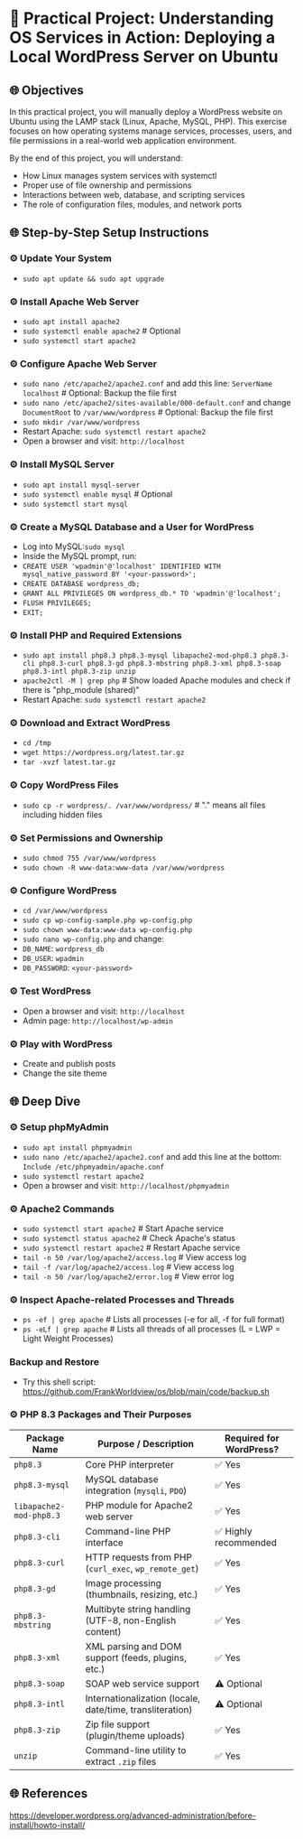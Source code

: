 # 🚀 Practical Project: Understanding OS Services in Action: Deploying a Local WordPress Server on Ubuntu

## 🌐 Objectives
In this practical project, you will manually deploy a WordPress website on Ubuntu using the LAMP stack (Linux, Apache, MySQL, PHP). This exercise focuses on how operating systems manage services, processes, users, and file permissions in a real-world web application environment.

By the end of this project, you will understand:
- How Linux manages system services with systemctl
- Proper use of file ownership and permissions
- Interactions between web, database, and scripting services
- The role of configuration files, modules, and network ports

## 🌐 Step-by-Step Setup Instructions
### ⚙️ Update Your System
- `sudo apt update && sudo apt upgrade`

### ⚙️ Install Apache Web Server
- `sudo apt install apache2`
- `sudo systemctl enable apache2` # Optional
- `sudo systemctl start apache2`

### ⚙️ Configure Apache Web Server
- `sudo nano /etc/apache2/apache2.conf` and add this line: `ServerName localhost` # Optional: Backup the file first
- `sudo nano /etc/apache2/sites-available/000-default.conf` and change `DocumentRoot` to `/var/www/wordpress` # Optional: Backup the file first
- `sudo mkdir /var/www/wordpress`
- Restart Apache: `sudo systemctl restart apache2`
- Open a browser and visit: `http://localhost`

### ⚙️ Install MySQL Server
- `sudo apt install mysql-server`
- `sudo systemctl enable mysql` # Optional
- `sudo systemctl start mysql`

### ⚙️ Create a MySQL Database and a User for WordPress
- Log into MySQL:`sudo mysql`
- Inside the MySQL prompt, run:
- `CREATE USER 'wpadmin'@'localhost' IDENTIFIED WITH mysql_native_password BY '<your-password>';`
- `CREATE DATABASE wordpress_db;`
- `GRANT ALL PRIVILEGES ON wordpress_db.* TO 'wpadmin'@'localhost';`
- `FLUSH PRIVILEGES;`
- `EXIT;`

### ⚙️ Install PHP and Required Extensions
- `sudo apt install php8.3 php8.3-mysql libapache2-mod-php8.3 php8.3-cli php8.3-curl php8.3-gd php8.3-mbstring php8.3-xml php8.3-soap php8.3-intl php8.3-zip unzip`
- `apache2ctl -M | grep php` # Show loaded Apache modules and check if there is "php_module (shared)"
- Restart Apache: `sudo systemctl restart apache2`

### ⚙️ Download and Extract WordPress
- `cd /tmp`
- `wget https://wordpress.org/latest.tar.gz`
- `tar -xvzf latest.tar.gz`

### ⚙️ Copy WordPress Files
- `sudo cp -r wordpress/. /var/www/wordpress/` # "." means all files including hidden files

### ⚙️ Set Permissions and Ownership
- `sudo chmod 755 /var/www/wordpress`
- `sudo chown -R www-data:www-data /var/www/wordpress`

### ⚙️ Configure WordPress
- `cd /var/www/wordpress`
- `sudo cp wp-config-sample.php wp-config.php`
- `sudo chown www-data:www-data wp-config.php`
- `sudo nano wp-config.php` and change:
- `DB_NAME`: `wordpress_db`
- `DB_USER`: `wpadmin`
- `DB_PASSWORD`: `<your-password>`

### ⚙️ Test WordPress
- Open a browser and visit: `http://localhost`
- Admin page: `http://localhost/wp-admin`

### ⚙️ Play with WordPress
- Create and publish posts
- Change the site theme

## 🌐 Deep Dive
### ⚙️ Setup phpMyAdmin
- `sudo apt install phpmyadmin`
- `sudo nano /etc/apache2/apache2.conf` and add this line at the bottom: `Include /etc/phpmyadmin/apache.conf`
- `sudo systemctl restart apache2`
- Open a browser and visit: `http://localhost/phpmyadmin`

### ⚙️ Apache2 Commands
- `sudo systemctl start apache2` # Start Apache service
- `sudo systemctl status apache2` # Check Apache's status
- `sudo systemctl restart apache2` # Restart Apache service
- `tail -n 50 /var/log/apache2/access.log` # View access log
- `tail -f /var/log/apache2/access.log` # View access log
- `tail -n 50 /var/log/apache2/error.log` # View error log

### ⚙️ Inspect Apache-related Processes and Threads
- `ps -ef | grep apache` # Lists all processes (-e for all, -f for full format)
- `ps -eLf | grep apache` # Lists all threads of all processes (L = LWP = Light Weight Processes)

### Backup and Restore
- Try this shell script: https://github.com/FrankWorldview/os/blob/main/code/backup.sh

### ⚙️ PHP 8.3 Packages and Their Purposes
| Package Name            | Purpose / Description                                     | Required for WordPress? |
|-------------------------|-----------------------------------------------------------|-------------------------|
| `php8.3`                | Core PHP interpreter                                      | ✅ Yes                  |
| `php8.3-mysql`          | MySQL database integration (`mysqli`, `PDO`)              | ✅ Yes                  |
| `libapache2-mod-php8.3` | PHP module for Apache2 web server                         | ✅ Yes                  |
| `php8.3-cli`            | Command-line PHP interface                                | ✅ Highly recommended   |
| `php8.3-curl`           | HTTP requests from PHP (`curl_exec`, `wp_remote_get`)     | ✅ Yes                  |
| `php8.3-gd`             | Image processing (thumbnails, resizing, etc.)             | ✅ Yes                  |
| `php8.3-mbstring`       | Multibyte string handling (UTF-8, non-English content)    | ✅ Yes                  |
| `php8.3-xml`            | XML parsing and DOM support (feeds, plugins, etc.)        | ✅ Yes                  |
| `php8.3-soap`           | SOAP web service support                                  | ⚠️ Optional             |
| `php8.3-intl`           | Internationalization (locale, date/time, transliteration) | ⚠️ Optional             |
| `php8.3-zip`            | Zip file support (plugin/theme uploads)                   | ✅ Yes                  |
| `unzip`                 | Command-line utility to extract `.zip` files              | ✅ Yes                  |

## 🌐 References
https://developer.wordpress.org/advanced-administration/before-install/howto-install/
